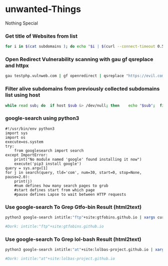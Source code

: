 # unwanted-Things
Nothing Special

### Get title of Websites from list 

```bash
for i in $(cat subdomains ); do echo "$i | $(curl --connect-timeout 0.5 $i -so - | grep -iPo '(?<=<title>)(.*)(?=</title>)')"; done
```
### Open Redirect Vulnerability scanning with gau gf qsreplace and httpx 

```bash
gau testphp.vulnweb.com | gf openredirect | qsreplace "https://evil.com" | httpx -silent -status-code -location
```
### Filter alive subdomains from previously collected subdomains list using host 

```bash
while read sub; do  if host $sub &> /dev/null; then    echo "$sub";  fi done < subdomains
```

### google-search using python3

```python3
#!/usr/bin/env python3
import sys
import os
execute=os.system
try: 
    from googlesearch import search 
except ImportError:  
    print("No module named 'google' found installing it now")
    execute('pip3 install google')
query = sys.argv[1]
for j in search(query, tld='com', num=30, start=0, stop=None, pause=2.0): 
    print(j) 
    #num defines how many search pages to grub 
    #start defines start from which page 
    #pause defines Lapse to wait between HTTP requests
```

### Use google-search To Grep Gtfo-bin Result (html2text)

```bash
python3 google-search intitle:"ftp"+site:gtfobins.github.io | xargs curl -sL| html2text

#Dork: intitle:"ftp"+site:gtfobins.github.io
```
### Use google-search To Grep lol-bash Result (html2text)

```bash
python3 google-search intitle:"at"+site:lolbas-project.github.io | xargs curl -sL| html2text

#Dork: intitle:"at"+site:lolbas-project.github.io
```

